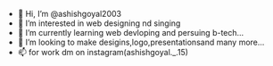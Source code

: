 - 👋 Hi, I’m @ashishgoyal2003
- 👀 I’m interested in web designing nd singing
- 🌱 I’m currently learning web devloping and persuing b-tech...
- 💞️ I’m looking to make desigins,logo,presentationsand many more... 
- 📫 for work dm on instagram(ashishgoyal._.15)

<!---
ashishgoyal2003/ashishgoyal2003 is a ✨ special ✨ repository because its `README.md` (this file) appears on your GitHub profile.
You can click the Preview link to take a look at your changes.
--->

